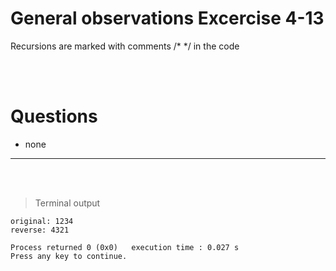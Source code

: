 # General observations Excercise 4-13

Recursions are marked with comments /\* \*/ in the code

<br> </br>

# Questions

- none

---

<br> </br>

> Terminal output

```
original: 1234
reverse: 4321

Process returned 0 (0x0)   execution time : 0.027 s
Press any key to continue.

```
